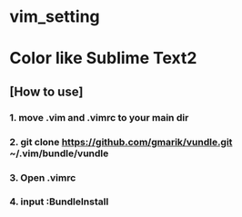 vim_setting
===========

# Color like Sublime Text2

## [How to use] 
### 1. move .vim and .vimrc to your main dir
### 2. git clone https://github.com/gmarik/vundle.git ~/.vim/bundle/vundle
### 3. Open .vimrc
### 4. input :BundleInstall

